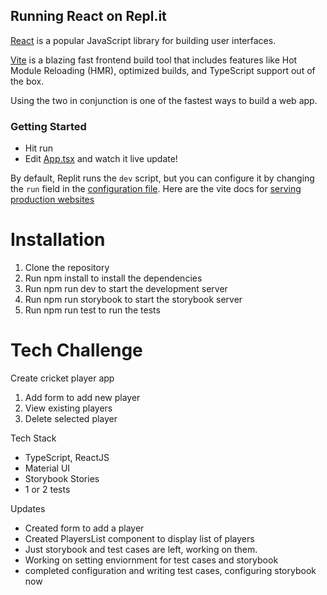 ## Running React on Repl.it

[React](https://reactjs.org/) is a popular JavaScript library for building user interfaces.

[Vite](https://vitejs.dev/) is a blazing fast frontend build tool that includes features like Hot Module Reloading (HMR), optimized builds, and TypeScript support out of the box.

Using the two in conjunction is one of the fastest ways to build a web app.

### Getting Started
- Hit run
- Edit [App.tsx](#src/App.tsx) and watch it live update!

By default, Replit runs the `dev` script, but you can configure it by changing the `run` field in the [configuration file](#.replit). Here are the vite docs for [serving production websites](https://vitejs.dev/guide/build.html)

# Installation

1. Clone the repository
2. Run npm install to install the dependencies
3. Run npm run dev to start the development server
4. Run npm run storybook to start the storybook server
5. Run npm run test to run the tests

# Tech Challenge

Create cricket player app

1. Add form to add new player
2. View existing players
3. Delete selected player

Tech Stack
* TypeScript, ReactJS
* Material UI
* Storybook Stories
* 1 or 2 tests

Updates
* Created form to add a player
* Created PlayersList component to display list of players
* Just storybook and test cases are left, working on them.
* Working on setting enviornment for test cases and storybook
* completed configuration and writing test cases, configuring storybook now
